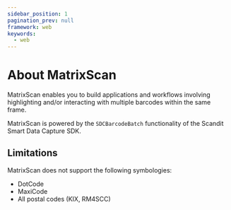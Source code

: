 ```yaml
---
sidebar_position: 1
pagination_prev: null
framework: web
keywords:
  - web
---
```


# About MatrixScan

MatrixScan enables you to build applications and workflows involving highlighting and/or interacting with multiple barcodes within the same frame.

MatrixScan is powered by the `SDCBarcodeBatch` functionality of the Scandit Smart Data Capture SDK.

## Limitations

MatrixScan does not support the following symbologies:

- DotCode
- MaxiCode
- All postal codes (KIX, RM4SCC)
